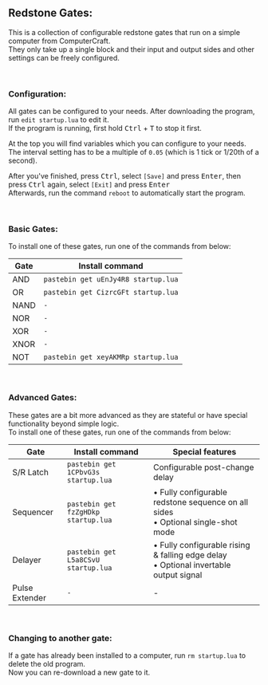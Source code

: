 ## Redstone Gates:
This is a collection of configurable redstone gates that run on a simple computer from ComputerCraft.  
They only take up a single block and their input and output sides and other settings can be freely configured.  

<br>

### Configuration:
All gates can be configured to your needs. After downloading the program, run `edit startup.lua` to edit it.  
If the program is running, first hold <kbd>Ctrl</kbd> + <kbd>T</kbd> to stop it first.  
  
At the top you will find variables which you can configure to your needs.  
The interval setting has to be a multiple of `0.05` (which is 1 tick or 1/20th of a second).  
  
After you've finished, press <kbd>Ctrl</kbd>, select `[Save]` and press <kbd>Enter</kbd>, then press <kbd>Ctrl</kbd> again, select `[Exit]` and press <kbd>Enter</kbd>  
Afterwards, run the command `reboot` to automatically start the program.

<br>

### Basic Gates:
To install one of these gates, run one of the commands from below:

| Gate | Install command |
| --- | --- |
| AND | `pastebin get uEnJy4R8 startup.lua` |
| OR | `pastebin get CizrcGFt startup.lua` |
| NAND | `-` |
| NOR | `-` |
| XOR | `-` |
| XNOR | `-` |
| NOT | `pastebin get xeyAKMRp startup.lua` |

<br>

### Advanced Gates:
These gates are a bit more advanced as they are stateful or have special functionality beyond simple logic.  
To install one of these gates, run one of the commands from below:

| Gate | Install command | Special features |
| --- | --- | --- |
| S/R Latch | `pastebin get 1CPbvG3s startup.lua` | Configurable post-change delay |
| Sequencer | `pastebin get fzZgHDkp startup.lua` | &bull; Fully configurable redstone sequence on all sides<br>&bull; Optional single-shot mode |
| Delayer | `pastebin get L5a8CSvU startup.lua` | &bull; Fully configurable rising & falling edge delay<br>&bull; Optional invertable output signal |
| Pulse Extender | `-` | - |

<br>

### Changing to another gate:
If a gate has already been installed to a computer, run `rm startup.lua` to delete the old program.  
Now you can re-download a new gate to it.
